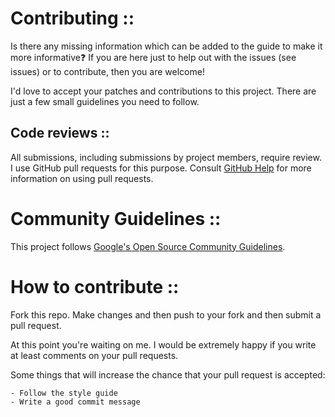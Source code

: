 # Contributing ::

Is there any missing information which can be added to the guide to make it more informative❓ If you are here just to help out with the issues (see issues) or to contribute, then you are welcome!

I'd love to accept your patches and contributions to this project. There are just a few small guidelines you need to follow.

## Code reviews ::

All submissions, including submissions by project members, require review. I use GitHub pull requests for this purpose. Consult [GitHub Help](https://help.github.com/articles/about-pull-requests/) for more information on using pull requests.

# Community Guidelines ::

This project follows [Google's Open Source Community Guidelines](https://opensource.google.com/conduct/).

# How to contribute ::

Fork this repo. Make changes and then push to your fork and then submit a pull request.

At this point you're waiting on me. I would be extremely happy if you write at least comments on your pull requests.

Some things that will increase the chance that your pull request is accepted:

    - Follow the style guide
    - Write a good commit message
